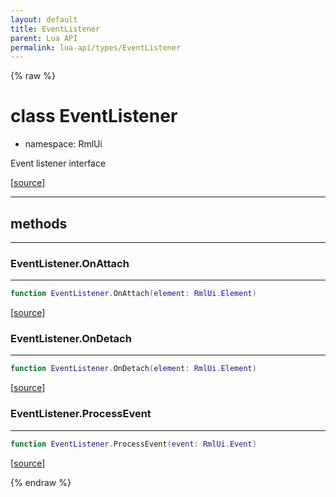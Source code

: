```yaml
---
layout: default
title: EventListener
parent: Lua API
permalink: lua-api/types/EventListener
---
```


{% raw %}

# class EventListener



- namespace: RmlUi



Event listener interface

[<a href="https://github.com/beyond-all-reason/RecoilEngine/blob/b29554ca8a91605fa235eafe60ad740783359665/rts/Rml/SolLua/bind/Element.cpp#L198-L201" target="_blank">source</a>]







---

## methods
---

### EventListener.OnAttach
---
```lua
function EventListener.OnAttach(element: RmlUi.Element)
```





[<a href="https://github.com/beyond-all-reason/RecoilEngine/blob/b29554ca8a91605fa235eafe60ad740783359665/rts/Rml/SolLua/bind/Element.cpp#L204-L207" target="_blank">source</a>]








### EventListener.OnDetach
---
```lua
function EventListener.OnDetach(element: RmlUi.Element)
```





[<a href="https://github.com/beyond-all-reason/RecoilEngine/blob/b29554ca8a91605fa235eafe60ad740783359665/rts/Rml/SolLua/bind/Element.cpp#L209-L212" target="_blank">source</a>]








### EventListener.ProcessEvent
---
```lua
function EventListener.ProcessEvent(event: RmlUi.Event)
```





[<a href="https://github.com/beyond-all-reason/RecoilEngine/blob/b29554ca8a91605fa235eafe60ad740783359665/rts/Rml/SolLua/bind/Element.cpp#L214-L217" target="_blank">source</a>]












{% endraw %}